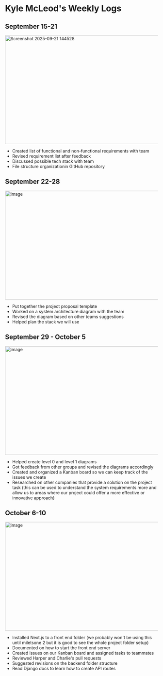 # Kyle McLeod's Weekly Logs
## September 15-21
<img width="624" height="358" alt="Screenshot 2025-09-21 144528" src="https://github.com/user-attachments/assets/abef3302-eb64-4093-b540-9c8f9dc87dd8" />

- Created list of functional and non-functional requirements with team
- Revised requirement list after feedback
- Discussed possible tech stack with team
- File structure organizationin GitHub repository

## September 22-28
<img width="624" height="358" alt="image" src="https://github.com/user-attachments/assets/a6999f11-c3db-4aa2-9b07-e669e74e2122" />

- Put together the project proposal template
- Worked on a system architecture diagram with the team
- Revised the diagram based on other teams suggestions
- Helped plan the stack we will use

## September 29 - October 5
<img width="624" height="358" alt="image" src="https://github.com/user-attachments/assets/239e9fcd-13e5-4555-b5e4-a13b394b003d" />

- Helped create level 0 and level 1 diagrams
- Got feedback from other groups and revised the diagrams accordingly
- Created and organized a Kanban board so we can keep track of the issues we create
- Researched on other companies that provide a solution on the project task (this can be used to understand the system requirements more and allow us to areas where our project could offer a more effective or innovative approach)

## October 6-10
<img width="624" height="358" alt="image" src="https://github.com/user-attachments/assets/7fca0375-5f18-4cc4-b697-c69d39765a72" />


- Installed Next.js to a front end folder (we probably won't be using this until miletsone 2 but it is good to see the whole project folder setup)
- Documented on how to start the front end server
- Created issues on our Kanban board and assigned tasks to teammates
- Reviewed Harper and Charlie's pull requests
- Suggested revisions on the backend folder structure
- Read Django docs to learn how to create API routes
